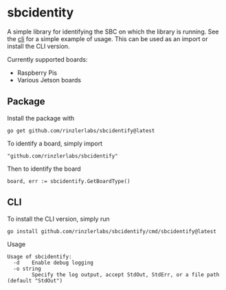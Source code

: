 # sbcidentity

A simple library for identifying the SBC on which the library is running. See the [cli](cmd/sbcidentify/main.go) for a simple example of usage. This can be used as an import or install the CLI version.

Currently supported boards:
* Raspberry Pis
* Various Jetson boards

## Package

Install the package with
```
go get github.com/rinzlerlabs/sbcidentify@latest
```

To identify a board, simply import
```
"github.com/rinzlerlabs/sbcidentify"
```
Then to identify the board
```
board, err := sbcidentify.GetBoardType()
```

## CLI

To install the CLI version, simply run
```
go install github.com/rinzlerlabs/sbcidentify/cmd/sbcidentify@latest
```

Usage
```
Usage of sbcidentify:
  -d    Enable debug logging
  -o string
        Specify the log output, accept StdOut, StdErr, or a file path (default "StdOut")
```
